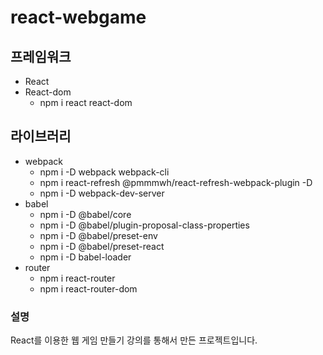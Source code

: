 # react-webgame

## 프레임워크
 - React
 - React-dom
    - npm i react react-dom

## 라이브러리
 - webpack
    - npm i -D webpack webpack-cli
    - npm i react-refresh @pmmmwh/react-refresh-webpack-plugin -D
    - npm i -D webpack-dev-server
 - babel
    - npm i -D @babel/core
    - npm i -D @babel/plugin-proposal-class-properties
    - npm i -D @babel/preset-env
    - npm i -D @babel/preset-react
    - npm i -D babel-loader
 - router
   - npm i react-router
   - npm i react-router-dom

### 설명
React를 이용한 웹 게임 만들기 강의를 통해서 만든 프로젝트입니다.

